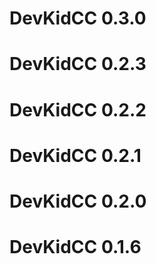 # DevKidCC 0.3.0

# DevKidCC 0.2.3

# DevKidCC 0.2.2

# DevKidCC 0.2.1

# DevKidCC 0.2.0

# DevKidCC 0.1.6

